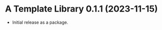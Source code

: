 A Template Library 0.1.1 (2023-11-15)
======================================
* Initial release as a package.
